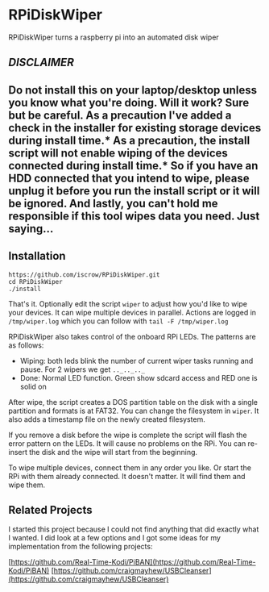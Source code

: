 # RPiDiskWiper
RPiDiskWiper turns a raspberry pi into an automated disk wiper

## *DISCLAIMER*
Do not install this on your laptop/desktop unless you know what you're doing. Will it work? Sure but be careful. As a precaution I've added a check in the installer for existing storage devices during install time.* As a precaution, the install script will not enable wiping of the devices connected during install time.* So if you have an HDD connected that you intend to wipe, please unplug it before you run the install script or it will be ignored. And lastly, you can't hold me responsible if this tool wipes data you need. Just saying...
---


## Installation

```
https://github.com/iscrow/RPiDiskWiper.git
cd RPiDiskWiper
./install
```

That's it. Optionally edit the script `wiper` to adjust how you'd like to wipe your devices.
It can wipe multiple devices in parallel. Actions are logged in `/tmp/wiper.log` which you can follow with `tail -F /tmp/wiper.log`

RPiDiskWiper also takes control of the onboard RPi LEDs.
The patterns are as follows:
* Wiping: both leds blink the number of current wiper tasks running and pause. For 2 wipers we get `.._.._.._`
* Done: Normal LED function. Green show sdcard access and RED one is solid on

After wipe, the script creates a DOS partition table on the disk with a single partition and formats is at FAT32. You can change the filesystem in `wiper`. It also adds a timestamp file on the newly created filesystem.

If you remove a disk before the wipe is complete the script will flash the error pattern on the LEDs. It will cause no problems on the RPi. You can re-insert the disk and the wipe will start from the beginning. 

To wipe multiple devices, connect them in any order you like. Or start the RPi with them already connected. It doesn't matter. It will find them and wipe them.

## Related Projects
I started this project because I could not find anything that did exactly what I wanted. I did look at a few options and I got some ideas for my implementation from the following projects:

[https://github.com/Real-Time-Kodi/PiBAN](https://github.com/Real-Time-Kodi/PiBAN)
[https://github.com/craigmayhew/USBCleanser](https://github.com/craigmayhew/USBCleanser)
